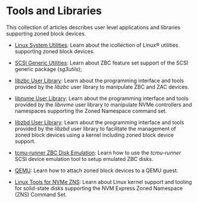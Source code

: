 # Tools and Libraries

This collection of articles describes user level applications and libraries
supporting zoned block devices.

* [Linux System Utilities](util-linux.md): Learn about the icollection of
  Linux&reg; utilities supporting zoned block devices.

* [SCSI Generic Utilities](sg3utils.md): Learn about ZBC feature set support of
  the SCSI generic package (*sg3utils*);

* [libzbc User Library](libzbc.md): Learn about the programming interface and
  tools provided by the *libzbc* user library to manipulate ZBC and ZAC devices.

* [libnvme User Library](libnvme.md): Learn about the programming interface and
  tools provided by the *libnvme* user library to manipulate NVMe controllers
  and namespaces supporting the Zoned Namespace command set.

* [libzbd User Library](libzbd.md): Learn about the programming interface and
  tools provided by the *libzbd* user library to facilitate the management of
  zoned block devices using a kernel including zoned block device support.

* [tcmu-runner ZBC Disk Emulation](tcmu-runner.md): Learn how to use the
  *tcmu-runner* SCSI device emulation tool to setup emulated ZBC disks.

* [QEMU](qemu.md): Learn how to attach zoned block devices to a QEMU guest.

* [Linux Tools for NVMe ZNS](zns.md): Learn about Linux kernel support and
  tooling for solid-state disks supporting the NVM Express Zoned Namespace
  (ZNS) Command Set.
